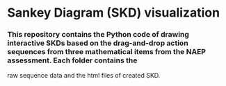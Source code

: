 # Sankey Diagram (SKD) visualization
### This repository contains the Python code of drawing interactive SKDs based on the drag-and-drop action sequences from three mathematical items from the NAEP assessment. Each folder contains the 
raw sequence data and the html files of created SKD.
